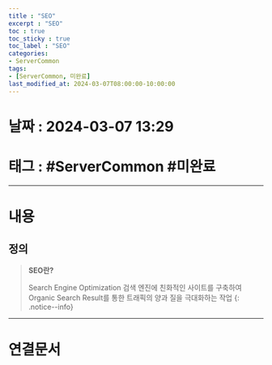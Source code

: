 ```yaml
---
title : "SEO"
excerpt : "SEO"
toc : true
toc_sticky : true
toc_label : "SEO"
categories:
- ServerCommon
tags:
- [ServerCommon, 미완료]
last_modified_at: 2024-03-07T08:00:00-10:00:00
---
```


# 날짜 : 2024-03-07 13:29

# 태그 : #ServerCommon #미완료 
---

# 내용

## 정의
> **SEO란?**
>
> Search Engine Optimization
> 검색 엔진에 친화적인 사이트를 구축하여 Organic Search Result를 통한 트래픽의 양과 질을 극대화하는 작업
{: .notice--info}

---

# 연결문서
